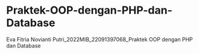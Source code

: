 # Praktek-OOP-dengan-PHP-dan-Database
Eva Fitria Novianti Putri_2022MIB_22091397068_Praktek OOP dengan PHP dan Database
